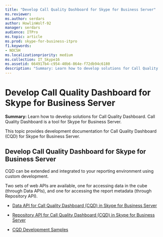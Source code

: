 ```yaml
---
title: "Develop Call Quality Dashboard for Skype for Business Server"
ms.reviewer: 
ms.author: serdars
author: HowlinWolf-92
manager: serdars
audience: ITPro
ms.topic: article
ms.prod: skype-for-business-itpro
f1.keywords:
- NOCSH
ms.localizationpriority: medium
ms.collection: IT_Skype16
ms.assetid: 664917b4-c954-40b6-864e-f72db94c6180
description: "Summary: Learn how to develop solutions for Call Quality Dashboard. Call Quality Dashboard is a tool for Skype for Business Server."
---
```


# Develop Call Quality Dashboard for Skype for Business Server
 
**Summary:** Learn how to develop solutions for Call Quality Dashboard. Call Quality Dashboard is a tool for Skype for Business Server.
  
This topic provides development documentation for Call Quality Dashboard (CQD) for Skype for Business Server.
  
## Develop Call Quality Dashboard for Skype for Business Server

CQD can be extended and integrated to your reporting environment using custom development. 
  
Two sets of web APIs are available, one for accessing data in the cube (through Data APIs), and one for accessing the report metadata (through Repository API). 
  
- [Data API for Call Quality Dashboard (CQD) in Skype for Business Server](data-api.md)
    
- [Repository API for Call Quality Dashboard (CQD) in Skype for Business Server](repository-api.md)
    
- [CQD Development Samples](cqd-development-samples.md)
    


